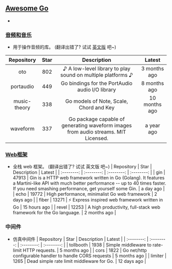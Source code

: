 ## [Awesome Go](#awesome-go)  
*   
### [音频和音乐](#音频和音乐)  
* 用于操作音频的库。 (翻译出错了? 试试 [英文版](README_EN.md#audio-and-music) 吧~)  

| Repository | Star | Description | Latest |  
| :--------: | :--------: | :--------: | :--------: |  
| oto | 802 | ♪ A low-level library to play sound on multiple platforms ♪ | 3 months ago |  
| portaudio | 449 | Go bindings for the PortAudio audio I/O library | 8 months ago |  
| music-theory | 338 | Go models of Note, Scale, Chord and Key | 10 months ago |  
| waveform | 337 | Go package capable of generating waveform images from audio streams. MIT Licensed. | a year ago |  

### [Web框架](#Web框架)
* 全栈 web 框架。 (翻译出错了? 试试 英文版 吧~)
| Repository | Star | Description | Latest |
| :--------: | :--------: | :--------: | :--------: |
| gin | 47913 | Gin is a HTTP web framework written in Go (Golang). It features a Martini-like API with much better performance -- up to 40 times faster. If you need smashing performance, get yourself some Gin. | a day ago |
| echo | 19772 | High performance, minimalist Go web framework | 2 days ago |
| fiber | 13271 | ⚡️ Express inspired web framework written in Go | 15 hours ago |
| revel | 12253 | A high productivity, full-stack web framework for the Go language. | 2 months ago |

### 中间件
* 仿真中间件
| Repository | Star | Description | Latest |
| :--------: | :--------: | :--------: | :--------: |
| tollbooth | 1938 | Simple middleware to rate-limit HTTP requests. | 5 months ago |
| cors | 1822 | Go net/http configurable handler to handle CORS requests | 5 months ago |
| limiter | 1265 | Dead simple rate limit middleware for Go. | 12 days ago |



